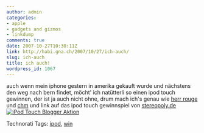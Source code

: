 ```yaml
---
author: admin
categories:
- apple
- gadgets and gizmos
- linkdump
comments: true
date: 2007-10-27T10:30:11Z
link: http://habi.gna.ch/2007/10/27/ich-auch/
slug: ich-auch
title: ich auch!
wordpress_id: 1067
---
```


auch wenn mein iphone gestern in amerika gekauft wurde und nächstens den weg nach bern findet, möcht' ich natütterli so einen ipod touch gewinnen, der ist ja auch nicht ohne, drum mach ich's genau wie [herr rouge](http://www.rouge.ch/blog/index.php/vr/comments/au_ha_woelle/) und [chm](http://bloxxs.ch/?p=1131) und link auf das ipod touch gewinnspiel von [stereopoly.de](http://www.stereopoly.de/)
[![iPod Touch Blogger Aktion](http://www.stereopoly.de/ad/win/ipodtouch.jpg)](http://www.stereopoly.de/blogger-aktion-ipod-touch-gewinnspiel/)



Technorati Tags: [ipod](http://www.technorati.com/tag/ipod), [win](http://www.technorati.com/tag/win)
